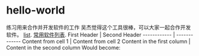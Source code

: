 # hello-world

练习用来合作并开发软件的工作
吴杰觉得这个工具很棒，可以大家一起合作开发软件。
[list](https://github.com/sindresorhus/awesome).
[常用软件列表](https://www.baidu.com).
First Header | Second Header
------------ | -------------
Content from cell 1 | Content from cell 2
Content in the first column | Content in the second column
Would become:
